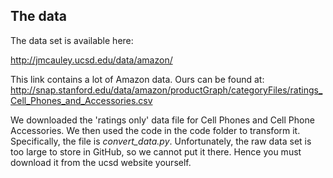 ## The data
The data set is available here:

http://jmcauley.ucsd.edu/data/amazon/

This link contains a lot of Amazon data. Ours can be found at:
http://snap.stanford.edu/data/amazon/productGraph/categoryFiles/ratings_Cell_Phones_and_Accessories.csv

We downloaded the 'ratings only' data file for Cell Phones and Cell Phone Accessories. We then used the code in the code folder to transform it. Specifically, the file is _convert_data.py_. Unfortunately, the raw data set is too large to store in GitHub, so we cannot put it there. Hence you must download it from the ucsd website yourself.
